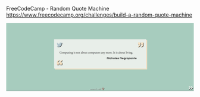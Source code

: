 FreeCodeCamp - Random Quote Machine
https://www.freecodecamp.org/challenges/build-a-random-quote-machine

![screenshot](screenshot/screenshot.png)
